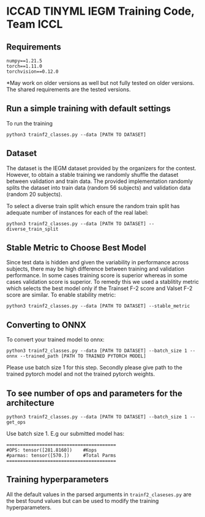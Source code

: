 # ICCAD TINYML IEGM Training Code, Team ICCL

## Requirements
```
numpy==1.21.5
torch==1.11.0
torchvision==0.12.0
```
*May work on older versions as well but not fully tested on older versions. The shared requirements are the tested versions.

## Run a simple training with default settings
To run the training

```
python3 trainf2_classes.py --data [PATH TO DATASET]
```

## Dataset
The dataset is the IEGM dataset provided by the organizers for the contest. However, to obtain a stable training we randomly shuffle the dataset between validation and train data. The provided implementation randomly splits the dataset into train data (random 56 subjects) and validation data (random 20 subjects).
 
To select a diverse train split which ensure the random train split has adequate number of instances for each of the real label:

```
python3 trainf2_classes.py --data [PATH TO DATASET] --diverse_train_split
```

## Stable Metric to Choose Best Model

Since test data is hidden and given the variability in performance across subjects, there may be high difference between training and validation performance. In some cases training score is superior whereas in some cases validation score is superior. To remedy this we used a stablitity metric which selects the best model only if the Trainset F-2 score and Valset F-2 score are similar. To enable stability metric:
```
python3 trainf2_classes.py --data [PATH TO DATASET] --stable_metric
```

## Converting to ONNX

To convert your trained model to onnx:

```
python3 trainf2_classes.py --data [PATH TO DATASET] --batch_size 1 --onnx --trained_path [PATH TO TRAINED PYTORCH MODEL]
```

Please use batch size 1 for this step. Secondly please give path to the trained pytorch model and not the trained pytorch weights.

## To see number of ops and parameters for the architecture

```
python3 trainf2_classes.py --data [PATH TO DATASET] --batch_size 1 --get_ops 
```
Use batch size 1. E.g our submitted model has:
```
========================================
#OPS: tensor([281.8160])    #Kops
#parmas: tensor([570.])     #Total Parms
========================================
```


## Training hyperparameters

All the default values in the parsed arguments in `trainf2_claseses.py` are the best found values but can be used to modify the training hyperparameters.
